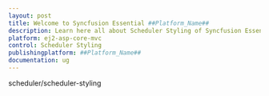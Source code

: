 ```yaml
---
layout: post
title: Welcome to Syncfusion Essential ##Platform_Name##
description: Learn here all about Scheduler Styling of Syncfusion Essential ##Platform_Name## widgets based on HTML5 and jQuery.
platform: ej2-asp-core-mvc
control: Scheduler Styling
publishingplatform: ##Platform_Name##
documentation: ug
---
```


scheduler/scheduler-styling